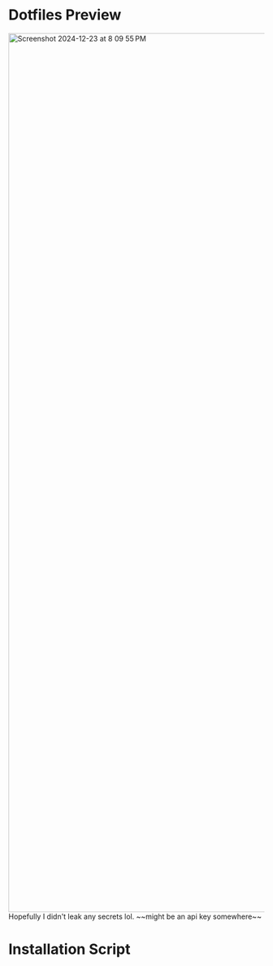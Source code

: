 # Dotfiles Preview
<img width="1728" alt="Screenshot 2024-12-23 at 8 09 55 PM" src="https://github.com/user-attachments/assets/7e9c5fa2-9688-45f5-be0e-826e9c3283eb" />
Hopefully I didn't leak any secrets lol. ~~might be an api key somewhere~~

# Installation Script
